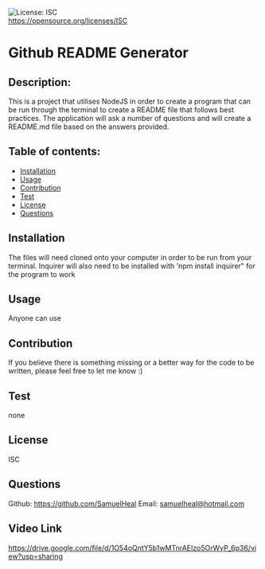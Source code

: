 ![License: ISC](https://img.shields.io/badge/License-ISC-blue.svg)<br />https://opensource.org/licenses/ISC
  
  # Github README Generator
  
  ## Description:
  This is a project that utilises NodeJS in order to create a program that can be run through the terminal to create a README file that follows best practices. The application will ask a number of questions and will create a README.md file based on the answers provided.
  
  ## Table of contents:
  - [Installation](#installation)
  - [Usage](#usage)
  - [Contribution](#contribution)
  - [Test](#test)
  - [License](#license)
  - [Questions](#questions)

  ## Installation
  The files will need cloned onto your computer in order to be run from your terminal. Inquirer will also need to be installed with 'npm install inquirer" for the program to work

  ## Usage
  Anyone can use

  ## Contribution
  If you believe there is something missing or a better way for the code to be written, please feel free to let me know :)

  ## Test
  none

  ## License
  ISC

  ## Questions
  Github: https://github.com/SamuelHeal
  Email: samuelheal@hotmail.com

  ## Video Link
  https://drive.google.com/file/d/1O54oQntY5b1wMTnrAEIzo5OrWyP_6p36/view?usp=sharing
  
